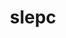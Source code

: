 ---
title: "slepc"
layout: cache
categories: [package, v0.22.0]
meta: {"versions": ["3.21.0"], "compilers": ["cce@=15.0.1", "gcc@=11.4.0", "gcc@=9.4.0", "oneapi@=2023.2.0", "oneapi@=2024.0.0"], "oss": ["amzn2", "rhel8", "ubuntu20.04", "ubuntu22.04"], "platforms": ["linux"], "targets": ["neoverse_v1", "neoverse_v2", "ppc64le", "x86_64_v3", "x86_64_v4", "zen4"], "stacks": ["aws-pcluster-x86_64_v4", "e4s", "e4s-cray-rhel", "e4s-neoverse-v2", "e4s-neoverse_v1", "e4s-oneapi", "e4s-power", "e4s-rocm-external", "root"], "num_specs": 12, "num_specs_by_stack": {"root": 12, "aws-pcluster-x86_64_v4": 2, "e4s-cray-rhel": 1, "e4s-power": 2, "e4s-neoverse_v1": 1, "e4s-neoverse-v2": 1, "e4s": 2, "e4s-rocm-external": 2, "e4s-oneapi": 1}}
spec_details: [{"hash": "cawux4agnqj3cw4n7jwjqmiwpkrxrnbo", "compiler": "oneapi@=2023.2.0", "versions": ["3.21.0"], "os": "amzn2", "platform": "linux", "target": "x86_64_v4", "variants": ["~arpack", "~blopex", "build_system=generic", "~cuda", "~hpddm", "~rocm"], "stacks": ["root", "aws-pcluster-x86_64_v4"], "size": "-", "tarball": "https://binaries.spack.io/v0.22.0/build_cache/linux-amzn2-x86_64_v4/oneapi-2023.2.0/slepc-3.21.0/linux-amzn2-x86_64_v4-oneapi-2023.2.0-slepc-3.21.0-cawux4agnqj3cw4n7jwjqmiwpkrxrnbo.spack"}, {"hash": "xaraac7hp53s4u2m4s4jgk37yuznrehl", "compiler": "oneapi@=2023.2.0", "versions": ["3.21.0"], "os": "amzn2", "platform": "linux", "target": "x86_64_v3", "variants": ["~arpack", "~blopex", "build_system=generic", "~cuda", "~hpddm", "~rocm"], "stacks": ["root", "aws-pcluster-x86_64_v4"], "size": "-", "tarball": "https://binaries.spack.io/v0.22.0/build_cache/linux-amzn2-x86_64_v3/oneapi-2023.2.0/slepc-3.21.0/linux-amzn2-x86_64_v3-oneapi-2023.2.0-slepc-3.21.0-xaraac7hp53s4u2m4s4jgk37yuznrehl.spack"}, {"hash": "cirrhnsulwa2kn45xildxm5z3jwdyx2f", "compiler": "cce@=15.0.1", "versions": ["3.21.0"], "os": "rhel8", "platform": "linux", "target": "zen4", "variants": ["+arpack", "~blopex", "build_system=generic", "~cuda", "~hpddm", "~rocm"], "stacks": ["root", "e4s-cray-rhel"], "size": "-", "tarball": "https://binaries.spack.io/v0.22.0/build_cache/linux-rhel8-zen4/cce-15.0.1/slepc-3.21.0/linux-rhel8-zen4-cce-15.0.1-slepc-3.21.0-cirrhnsulwa2kn45xildxm5z3jwdyx2f.spack"}, {"hash": "3qfu55k2ysd3mpxsuv6mx32oraszbcyp", "compiler": "gcc@=9.4.0", "versions": ["3.21.0"], "os": "ubuntu20.04", "platform": "linux", "target": "ppc64le", "variants": ["+arpack", "~blopex", "build_system=generic", "~cuda", "~hpddm", "~rocm"], "stacks": ["root", "e4s-power"], "size": "-", "tarball": "https://binaries.spack.io/v0.22.0/build_cache/linux-ubuntu20.04-ppc64le/gcc-9.4.0/slepc-3.21.0/linux-ubuntu20.04-ppc64le-gcc-9.4.0-slepc-3.21.0-3qfu55k2ysd3mpxsuv6mx32oraszbcyp.spack"}, {"hash": "tugvu7j6upam6scw6adx3o2b2ektstuf", "compiler": "gcc@=9.4.0", "versions": ["3.21.0"], "os": "ubuntu20.04", "platform": "linux", "target": "ppc64le", "variants": ["+arpack", "~blopex", "build_system=generic", "+cuda", "cuda_arch=70", "~hpddm", "~rocm"], "stacks": ["root", "e4s-power"], "size": "-", "tarball": "https://binaries.spack.io/v0.22.0/build_cache/linux-ubuntu20.04-ppc64le/gcc-9.4.0/slepc-3.21.0/linux-ubuntu20.04-ppc64le-gcc-9.4.0-slepc-3.21.0-tugvu7j6upam6scw6adx3o2b2ektstuf.spack"}, {"hash": "abfpiatt6qwj7gt6cvi3m34wtwgynnx3", "compiler": "gcc@=11.4.0", "versions": ["3.21.0"], "os": "ubuntu22.04", "platform": "linux", "target": "neoverse_v1", "variants": ["+arpack", "~blopex", "build_system=generic", "~cuda", "~hpddm", "~rocm"], "stacks": ["root", "e4s-neoverse_v1"], "size": "-", "tarball": "https://binaries.spack.io/v0.22.0/build_cache/linux-ubuntu22.04-neoverse_v1/gcc-11.4.0/slepc-3.21.0/linux-ubuntu22.04-neoverse_v1-gcc-11.4.0-slepc-3.21.0-abfpiatt6qwj7gt6cvi3m34wtwgynnx3.spack"}, {"hash": "ufwpepxdtwf2jemcssq5secm3dzqq42c", "compiler": "gcc@=11.4.0", "versions": ["3.21.0"], "os": "ubuntu22.04", "platform": "linux", "target": "neoverse_v2", "variants": ["+arpack", "~blopex", "build_system=generic", "~cuda", "~hpddm", "~rocm"], "stacks": ["root", "e4s-neoverse-v2"], "size": "-", "tarball": "https://binaries.spack.io/v0.22.0/build_cache/linux-ubuntu22.04-neoverse_v2/gcc-11.4.0/slepc-3.21.0/linux-ubuntu22.04-neoverse_v2-gcc-11.4.0-slepc-3.21.0-ufwpepxdtwf2jemcssq5secm3dzqq42c.spack"}, {"hash": "q2subzhgp2bz5iknu2x3dog2rv5zeiu5", "compiler": "gcc@=11.4.0", "versions": ["3.21.0"], "os": "ubuntu22.04", "platform": "linux", "target": "x86_64_v3", "variants": ["+arpack", "~blopex", "build_system=generic", "~cuda", "~hpddm", "~rocm"], "stacks": ["e4s", "root"], "size": "-", "tarball": "https://binaries.spack.io/v0.22.0/build_cache/linux-ubuntu22.04-x86_64_v3/gcc-11.4.0/slepc-3.21.0/linux-ubuntu22.04-x86_64_v3-gcc-11.4.0-slepc-3.21.0-q2subzhgp2bz5iknu2x3dog2rv5zeiu5.spack"}, {"hash": "irnlyuq6artyj5ldlzticutxilerefck", "compiler": "gcc@=11.4.0", "versions": ["3.21.0"], "os": "ubuntu22.04", "platform": "linux", "target": "x86_64_v3", "variants": ["+arpack", "~blopex", "build_system=generic", "~cuda", "~hpddm", "~rocm"], "stacks": ["e4s", "root"], "size": "-", "tarball": "https://binaries.spack.io/v0.22.0/build_cache/linux-ubuntu22.04-x86_64_v3/gcc-11.4.0/slepc-3.21.0/linux-ubuntu22.04-x86_64_v3-gcc-11.4.0-slepc-3.21.0-irnlyuq6artyj5ldlzticutxilerefck.spack"}, {"hash": "jrcedakailvbsbxegy5vvzkyjztawpnk", "compiler": "gcc@=11.4.0", "versions": ["3.21.0"], "os": "ubuntu22.04", "platform": "linux", "target": "x86_64_v3", "variants": ["amdgpu_target=gfx908", "+arpack", "~blopex", "build_system=generic", "~cuda", "~hpddm", "+rocm"], "stacks": ["root", "e4s-rocm-external"], "size": "-", "tarball": "https://binaries.spack.io/v0.22.0/build_cache/linux-ubuntu22.04-x86_64_v3/gcc-11.4.0/slepc-3.21.0/linux-ubuntu22.04-x86_64_v3-gcc-11.4.0-slepc-3.21.0-jrcedakailvbsbxegy5vvzkyjztawpnk.spack"}, {"hash": "t6kwqhradc5jutascz6utfzljzpqon4v", "compiler": "gcc@=11.4.0", "versions": ["3.21.0"], "os": "ubuntu22.04", "platform": "linux", "target": "x86_64_v3", "variants": ["amdgpu_target=gfx90a", "+arpack", "~blopex", "build_system=generic", "~cuda", "~hpddm", "+rocm"], "stacks": ["root", "e4s-rocm-external"], "size": "-", "tarball": "https://binaries.spack.io/v0.22.0/build_cache/linux-ubuntu22.04-x86_64_v3/gcc-11.4.0/slepc-3.21.0/linux-ubuntu22.04-x86_64_v3-gcc-11.4.0-slepc-3.21.0-t6kwqhradc5jutascz6utfzljzpqon4v.spack"}, {"hash": "cvzup2shdezsrhl366cvj2t5xcqddj3c", "compiler": "oneapi@=2024.0.0", "versions": ["3.21.0"], "os": "ubuntu22.04", "platform": "linux", "target": "x86_64_v3", "variants": ["+arpack", "~blopex", "build_system=generic", "~cuda", "~hpddm", "~rocm"], "stacks": ["e4s-oneapi", "root"], "size": "-", "tarball": "https://binaries.spack.io/v0.22.0/build_cache/linux-ubuntu22.04-x86_64_v3/oneapi-2024.0.0/slepc-3.21.0/linux-ubuntu22.04-x86_64_v3-oneapi-2024.0.0-slepc-3.21.0-cvzup2shdezsrhl366cvj2t5xcqddj3c.spack"}]
---